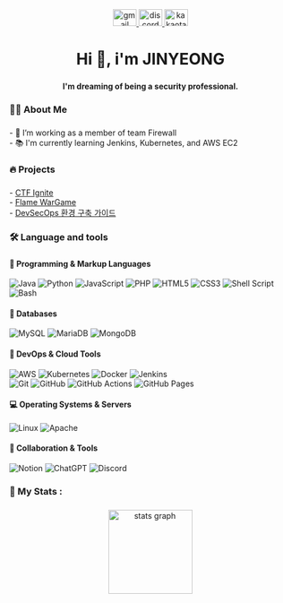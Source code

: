
<div align="center">
  <a href="mailto:wkddud1793@gmail.com" target="_blank">
    <img src="https://raw.githubusercontent.com/maurodesouza/profile-readme-generator/master/src/assets/icons/social/gmail/default.svg" width="42" height="30" alt="gmail logo"  />
  </a>
  <a href="https://www.discord.com/users/1326020682034708575" target="_blank">
    <img src="https://raw.githubusercontent.com/maurodesouza/profile-readme-generator/master/src/assets/icons/social/discord/default.svg" width="42" height="30" alt="discord logo"  />
  </a>
  <a href="mailto:o_o_top_@naver.com" target="_blank">
    <img src="https://upload.wikimedia.org/wikipedia/commons/f/f2/Kakao_logo.jpg" width="42" height="30" alt="kakaotalk logo"  />
  </a>
</div>

###

<h1 align="center">Hi 👋, i'm JINYEONG</h1>

###

<h4 align="center">I'm dreaming of being a security professional.</h4>

###

<h3 align="left">👩‍💻  About Me</h3>

###

<p align="left">- 🔭 I’m working as a member of team Firewall<br>- 📚 I'm currently learning Jenkins, Kubernetes, and AWS EC2</p>

###

<h3 align="left">🔥 Projects</h3>

###

<p align="left">- <a href="https://github.com/JJH0204/Ignite_CTF">CTF Ignite</a><br>
  - <a href="https://github.com/JJH0204/Flame">Flame WarGame</a><br>
  - <a href="https://jinyeong001.github.io/DevSecOps.Full-Project/">DevSecOps 환경 구축 가이드</a><br>

###

<h3 align="left">🛠 Language and tools</h3>

###

<h4>📱 Programming & Markup Languages</h4>

![Java](https://img.shields.io/badge/Java-ED8B00?style=for-the-badge&logo=openjdk&logoColor=white)
![Python](https://img.shields.io/badge/Python-3776AB?style=for-the-badge&logo=python&logoColor=white)
![JavaScript](https://img.shields.io/badge/JavaScript-F7DF1E?style=for-the-badge&logo=javascript&logoColor=black)
![PHP](https://img.shields.io/badge/PHP-777BB4?style=for-the-badge&logo=php&logoColor=white)
![HTML5](https://img.shields.io/badge/HTML5-E34F26?style=for-the-badge&logo=html5&logoColor=white)
![CSS3](https://img.shields.io/badge/CSS3-1572B6?style=for-the-badge&logo=css3&logoColor=white)
![Shell Script](https://img.shields.io/badge/Shell_Script-121011?style=for-the-badge&logo=gnu-bash&logoColor=white)
![Bash](https://img.shields.io/badge/Bash-4EAA25?style=for-the-badge&logo=gnu-bash&logoColor=white)

<h4>💾 Databases</h4>

![MySQL](https://img.shields.io/badge/MySQL-005C84?style=for-the-badge&logo=mysql&logoColor=white)
![MariaDB](https://img.shields.io/badge/MariaDB-003545?style=for-the-badge&logo=mariadb&logoColor=white)
![MongoDB](https://img.shields.io/badge/MongoDB-4EA94B?style=for-the-badge&logo=mongodb&logoColor=white)

<h4>🚀 DevOps & Cloud Tools</h4>

![AWS](https://img.shields.io/badge/AWS-232F3E?style=for-the-badge&logo=amazon-aws&logoColor=white)
![Kubernetes](https://img.shields.io/badge/Kubernetes-326CE5?style=for-the-badge&logo=kubernetes&logoColor=white)
![Docker](https://img.shields.io/badge/Docker-2496ED?style=for-the-badge&logo=docker&logoColor=white)
![Jenkins](https://img.shields.io/badge/Jenkins-D24939?style=for-the-badge&logo=jenkins&logoColor=white) <br>
![Git](https://img.shields.io/badge/Git-F05032?style=for-the-badge&logo=git&logoColor=white)
![GitHub](https://img.shields.io/badge/GitHub-181717?style=for-the-badge&logo=github&logoColor=white)
![GitHub Actions](https://img.shields.io/badge/GitHub_Actions-2088FF?style=for-the-badge&logo=github-actions&logoColor=white)
![GitHub Pages](https://img.shields.io/badge/GitHub_Pages-222222?style=for-the-badge&logo=github-pages&logoColor=white)

<h4>💻 Operating Systems & Servers</h4>

![Linux](https://img.shields.io/badge/Linux-FCC624?style=for-the-badge&logo=linux&logoColor=black)
![Apache](https://img.shields.io/badge/Apache-D22128?style=for-the-badge&logo=Apache&logoColor=white)

<h4>🔧 Collaboration & Tools</h4>

![Notion](https://img.shields.io/badge/Notion-000000?style=for-the-badge&logo=notion&logoColor=white)
![ChatGPT](https://img.shields.io/badge/ChatGPT-74aa9c?style=for-the-badge&logo=openai&logoColor=white)
![Discord](https://img.shields.io/badge/Discord-5865F2?style=for-the-badge&logo=discord&logoColor=white)

###

<h3 align="left">🏅   My Stats :</h3>

###

<div align="center">
  <img src="https://github-readme-stats.vercel.app/api?username=jinyeong001&hide_title=false&hide_rank=false&show_icons=true&include_all_commits=true&count_private=true&disable_animations=false&theme=merko&locale=en&hide_border=false&order=1" height="150" alt="stats graph"  />
<!--   <img src="https://streak-stats.demolab.com?user=jinyeong001&locale=en&mode=daily&theme=merko&hide_border=false&border_radius=5&order=3" height="150" alt="streak graph"  /> -->
</div>

###
